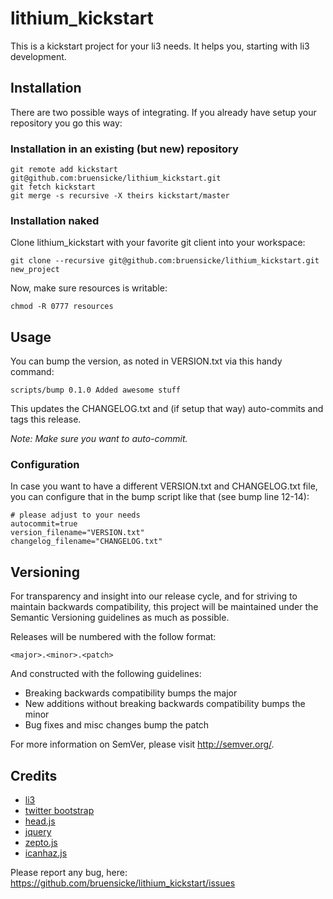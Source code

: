 # lithium_kickstart

This is a kickstart project for your li3 needs. It helps you, starting with li3 development.

## Installation

There are two possible ways of integrating. If you already have setup your repository you go this way:

### Installation in an existing (but new) repository

	git remote add kickstart git@github.com:bruensicke/lithium_kickstart.git
	git fetch kickstart
	git merge -s recursive -X theirs kickstart/master

### Installation naked

Clone lithium_kickstart with your favorite git client into your workspace:

	git clone --recursive git@github.com:bruensicke/lithium_kickstart.git new_project

Now, make sure resources is writable:

	chmod -R 0777 resources

## Usage

You can bump the version, as noted in VERSION.txt via this handy command:

	scripts/bump 0.1.0 Added awesome stuff

This updates the CHANGELOG.txt and (if setup that way) auto-commits and tags this release.

*Note: Make sure you want to auto-commit.*

### Configuration

In case you want to have a different VERSION.txt and CHANGELOG.txt file, you can configure that in the bump script like that (see bump line 12-14):

	# please adjust to your needs
	autocommit=true
	version_filename="VERSION.txt"
	changelog_filename="CHANGELOG.txt"

## Versioning

For transparency and insight into our release cycle, and for striving to maintain backwards compatibility, this project will be maintained under the Semantic Versioning guidelines as much as possible.

Releases will be numbered with the follow format:

	<major>.<minor>.<patch>

And constructed with the following guidelines:

* Breaking backwards compatibility bumps the major
* New additions without breaking backwards compatibility bumps the minor
* Bug fixes and misc changes bump the patch

For more information on SemVer, please visit http://semver.org/.

## Credits

* [li3](http://www.lithify.me)
* [twitter bootstrap](http://twitter.github.com/bootstrap/)
* [head.js](http://headjs.com/)
* [jquery](http://jquery.com/)
* [zepto.js](http://zeptojs.com/)
* [icanhaz.js](http://icanhazjs.com/)

Please report any bug, here: https://github.com/bruensicke/lithium_kickstart/issues


